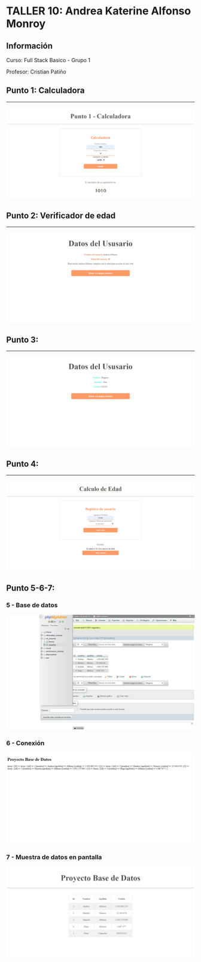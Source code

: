 <h1>TALLER 10: Andrea Katerine Alfonso Monroy</h1>

<h2>Información</h2>

<p>Curso: Full Stack Basico - Grupo 1</p>
<p>Profesor: Cristian Patiño</p>

<h2>Punto 1: Calculadora</h2>
<hr>
<img src="./public/images/calculadora.png" alt="calculadora">

<h2>Punto 2: Verificador de edad</h2>
<hr>
<img src="./public/images/verificador.png" alt="verificador">

<h2>Punto 3: </h2>
<hr>
<img src="./public/images/registro.png" alt="registro">

<h2>Punto 4: </h2>
<hr>
<img src="./public/images/CalcularEdadIf.png" alt="registro">

<h2>Punto 5-6-7: </h2>
<h3>5 - Base de datos</h3>
<img src="./public/images/mysql.png" alt="mysql">
<h3>6 - Conexión</h3>
<img src="./public/images/connection.png" alt="connection">
<h3>7 - Muestra de datos en pantalla</h3>
<img src="./public/images/bd.png" alt="bd">
